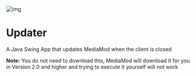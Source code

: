 ![img](https://cdn.discordapp.com/attachments/681075622013042743/734382359306043462/unknown.png)
# Updater
A Java Swing App that updates MediaMod when the client is closed

**Note:** You do not need to download this, MediaMod will download it for you in Version 2.0 and higher and trying to execute it yourself will not work
